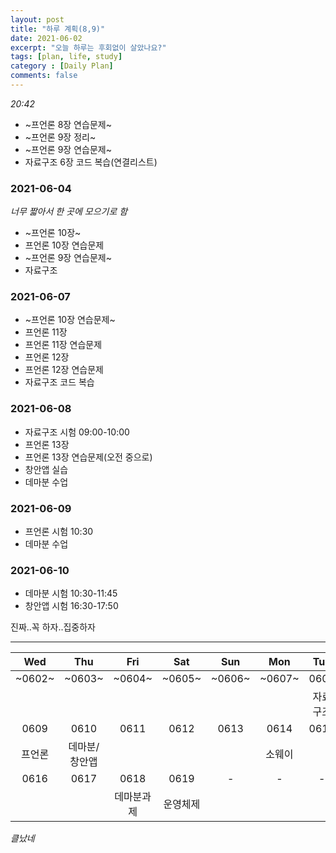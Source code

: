```yaml
---
layout: post
title: "하루 계획(8,9)"
date: 2021-06-02
excerpt: "오늘 하루는 후회없이 살았나요?"
tags: [plan, life, study]
category : [Daily Plan]
comments: false
---
```

*20:42*
* ~프언론 8장 연습문제~
* ~프언론 9장 정리~
* ~프언론 9장 연습문제~
* 자료구조 6장 코드 복습(연결리스트)

### 2021-06-04
*너무 짧아서 한 곳에 모으기로 함*
* ~프언론 10장~
* 프언론 10장 연습문제
* ~프언론 9장 연습문제~
* 자료구조

### 2021-06-07
* ~프언론 10장 연습문제~
* 프언론 11장
* 프언론 11장 연습문제
* 프언론 12장
* 프언론 12장 연습문제
* 자료구조 코드 복습

### 2021-06-08
* 자료구조 시험 09:00-10:00
* 프언론 13장
* 프언론 13장 연습문제(오전 중으로)
* 창안앱 실습
* 데마분 수업

### 2021-06-09
* 프언론 시험 10:30
* 데마분 수업

### 2021-06-10
* 데마분 시험 10:30-11:45
* 창안앱 시험 16:30-17:50


진짜..꼭 하자..집중하자
***

|Wed|Thu|Fri|Sat|Sun|Mon|Tue|
|:-------:|:-------:|:-------:|:-------:|:-------:|:-------:|:-------:|
|~0602~|~0603~|~0604~|~0605~|~0606~|~0607~|0608|
|||||||자료구조|
|0609|0610|0611|0612|0613|0614|0615|
|프언론|데마분/창안앱||||소웨이||
|0616|0617|0618|0619|-|-|-|
|||데마분과제|운영체제||||

*클났네*

